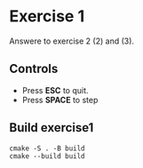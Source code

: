 # Exercise 1

Answere to exercise 2 (2) and (3).

## Controls
- Press **ESC** to quit.
- Press **SPACE** to step 

## Build exercise1
```
cmake -S . -B build
cmake --build build
```
